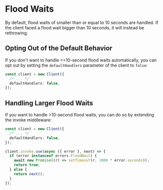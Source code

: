 # Flood Waits

By default, flood waits of smaller than or equal to 10 seconds are handled. If
the client faced a flood wait bigger than 10 seconds, it will instead be
rethrowing.

## Opting Out of the Default Behavior

If you don't want to handle <=10-second flood waits automatically, you can opt
out by setting the `defaultHandlers` parameter of the client to `false`:

```ts
const client = new Client({
  /* ... */
  defaultHandlers: false,
});
```

## Handling Larger Flood Waits

If you want to handle >10-second flood waits, you can do so by extending the
invoke middleware:

```ts
const client = new Client({
  /* ... */
  defaultHandlers: false,
});

client.invoke.use(async ({ error }, next) => {
  if (error instanceof errors.FloodWait) {
    await new Promise((r) => setTimeout(r, 1000 * error.seconds));
    return true;
  } else {
    return next();
  }
});
```
